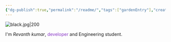```yaml
---
{"dg-publish":true,"permalink":"/readme/","tags":["gardenEntry"],"created":"2025-07-30T21:46:05.886+05:30"}
---
```



![black.jpg|200](/img/user/img/black.jpg)

I'm *Revanth kumar*, <span style="color:rgb(137, 56, 199)">developer </span>and Engineering student.


